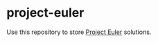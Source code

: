 # project-euler
Use this repository to store <a href="https://projecteuler.net/">Project Euler</a> solutions.
